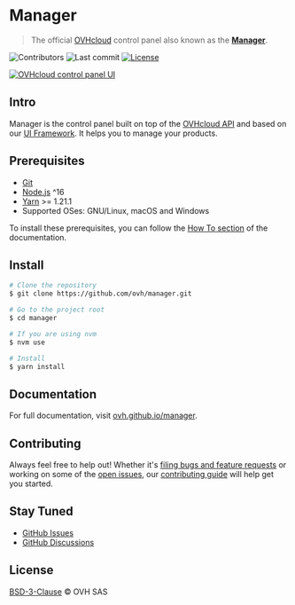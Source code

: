 # Manager

> The official [OVHcloud](https://ovhcloud.com) control panel also known as the **[Manager](https://ovh.com/manager)**.

![Contributors](https://badgen.net/github/contributors/ovh/manager) ![Last commit](https://badgen.net/github/last-commit/ovh/manager) [![License](https://badgen.net/github/license/ovh/manager)](https://github.com/ovh/manager/blob/master/LICENSE)

[![OVHcloud control panel UI](docs/docs/.vuepress/public/assets/img/control-panel.jpg)](https://ovh.com/manager)

## Intro

Manager is the control panel built on top of the [OVHcloud API](https://api.ovh.com/) and based on our [UI Framework](https://github.com/ovh/ovh-ui-kit). It helps you to manage your products.

## Prerequisites

- [Git](https://git-scm.com)
- [Node.js](https://nodejs.org/en/) ^16
- [Yarn](https://yarnpkg.com/lang/en/) >= 1.21.1
- Supported OSes: GNU/Linux, macOS and Windows

To install these prerequisites, you can follow the [How To section](https://ovh.github.io/manager/how-to/) of the documentation.

## Install

```sh
# Clone the repository
$ git clone https://github.com/ovh/manager.git

# Go to the project root
$ cd manager

# If you are using nvm
$ nvm use

# Install
$ yarn install
```

## Documentation

For full documentation, visit [ovh.github.io/manager](https://ovh.github.io/manager).

## Contributing

Always feel free to help out! Whether it's [filing bugs and feature requests](https://github.com/ovh/manager/issues/new) or working on some of the [open issues](https://github.com/ovh/manager/issues), our [contributing guide](CONTRIBUTING.md) will help get you started.

## Stay Tuned

- [GitHub Issues](https://github.com/ovh/manager/issues)
- [GitHub Discussions](https://github.com/ovh/manager/discussions)

## License

[BSD-3-Clause](LICENSE) © OVH SAS
